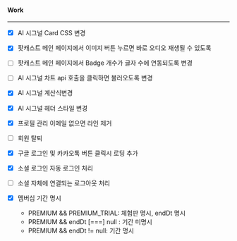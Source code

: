 
#### Work
---
- [x] AI 시그널 Card CSS 변경
- [x] 팟캐스트 메인 페이지에서 이미지 버튼 누르면 바로 오디오 재생될 수 있도록
- [ ] 팟캐스트 메인 페이지에서 Badge 개수가 글자 수에 연동되도록 변경
- [ ] AI 시그널 차트 api 호출을 클릭하면 불러오도록 변경
- [x] AI 시그널 계산식변경
- [x] AI 시그널 헤더 스타일 변경
- [x] 프로필 관리 이메일 없으면 라인 제거
- [ ] 회원 탈퇴
- [x] 구글 로그인 및 카카오톡 버튼 클릭시 로딩 추가
- [x] 소셜 로그인 자동 로그인 처리
- [ ] 소셜 자체에 연결되는 로그아웃 처리

- [x] 멤버십 기간 명시 
	- PREMIUM && PREMIUM_TRIAL: 체험판 명시, endDt 명시
	- PREMIUM && endDt [===] null : 기간 미명시
	- PREMIUM && endDt != null: 기간 명시
